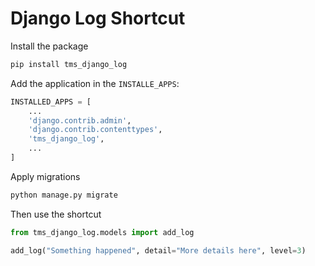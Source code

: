 # Django Log Shortcut

Install the package

```bash
pip install tms_django_log
```

Add the application in the `INSTALLE_APPS`:

```python
INSTALLED_APPS = [
    ...
    'django.contrib.admin',
    'django.contrib.contenttypes',
    'tms_django_log',
    ...
]
```

Apply migrations

```python
python manage.py migrate
```

Then use the shortcut
```python
from tms_django_log.models import add_log

add_log("Something happened", detail="More details here", level=3)
```

